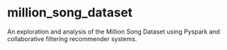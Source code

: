 # million_song_dataset
An exploration and analysis of the Million Song Dataset using Pyspark and collaborative filtering recommender systems. 
